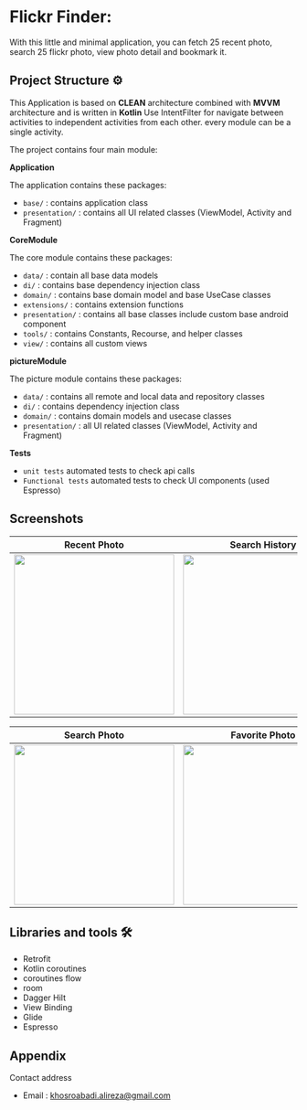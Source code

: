 # Flickr Finder:


With this little and minimal application, you can fetch 25 recent photo, search 25 flickr photo, view photo detail and bookmark it.


## Project Structure ⚙️

This Application is based on **CLEAN** architecture combined with **MVVM** architecture and is written in **Kotlin**
Use IntentFilter for navigate between activities to independent activities from each other.
every module can be a single activity.


The project contains four main module:



**Application**

The application contains these packages:

* `base/` : contains application class
* `presentation/` : contains all UI related classes (ViewModel, Activity and Fragment)



**CoreModule**

The core module contains these packages:

* `data/` : contain all base data models
* `di/` : contains base dependency injection class
* `domain/` : contains base domain model and base UseCase classes
* `extensions/` : contains extension functions
* `presentation/` : contains all base classes include custom base android component
* `tools/` : contains Constants, Recourse, and helper classes
* `view/` : contains all custom views


**pictureModule**

The picture module contains these packages:

* `data/` : contains all remote and local data and repository classes
* `di/` : contains dependency injection class
* `domain/` : contains domain models and usecase classes
* `presentation/` : all UI related classes (ViewModel, Activity and Fragment)




**Tests**
* `unit tests` automated tests to check api calls
* `Functional tests` automated tests to check UI components (used Espresso)


## Screenshots

Recent Photo                |  Search History
:-------------------------:|:-------------------------:
<img src="https://github.com/alireza-khosroabadi/FlickrFinderApp/blob/master/screenshots/1.jpg" width="280">  | <img src="https://github.com/alireza-khosroabadi/FlickrFinderApp/blob/master/screenshots/2.jpg" width="280">

Search Photo                |  Favorite Photo
:-------------------------:|:-------------------------:
<img src="https://github.com/alireza-khosroabadi/FlickrFinderApp/blob/master/screenshots/3.jpg" width="280">  | <img src="https://github.com/alireza-khosroabadi/FlickrFinderApp/blob/master/screenshots/4.jpg" width="280">



## Libraries and tools 🛠

- Retrofit
- Kotlin coroutines
- coroutines flow
- room
- Dagger Hilt
- View Binding
- Glide
- Espresso



## Appendix

Contact address

* Email  : khosroabadi.alireza@gmail.com
